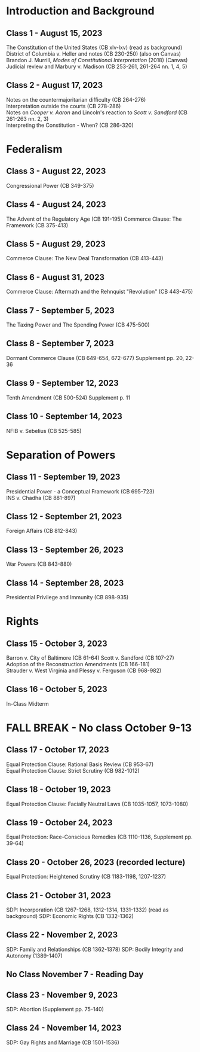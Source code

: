 # Introduction and Background

## Class 1 - August 15, 2023
The Constitution of the United States (CB xlv-lxv) (read as background)  
District of Columbia v. Heller and notes (CB 230-250) (also on Canvas)  
Brandon J. Murrill, _Modes of Constitutional Interpretation_ (2018) (Canvas)  
Judicial review and Marbury v. Madison (CB 253-261, 261-264 nn. 1, 4, 5)  

## Class 2 - August 17, 2023
Notes on the countermajoritarian difficulty (CB 264-276)  
Interpretation outside the courts (CB 278-286)  
Notes on _Cooper v. Aaron_ and Lincoln's reaction to _Scott v. Sandford_ (CB 261-263 nn. 2, 3)  
Interpreting the Constitution - When? (CB 286-320)

# Federalism

## Class 3 - August 22, 2023
Congressional Power (CB 349-375)

## Class 4 - August 24, 2023
The Advent of the Regulatory Age (CB 191-195)
Commerce Clause: The Framework (CB 375-413)

## Class 5 - August 29, 2023
Commerce Clause: The New Deal Transformation (CB 413-443)

## Class 6 - August 31, 2023
Commerce Clause: Aftermath and the Rehnquist "Revolution" (CB 443-475)

## Class 7 - September 5, 2023
The Taxing Power and The Spending Power (CB 475-500)

## Class 8 - September 7, 2023
Dormant Commerce Clause (CB 649-654, 672-677)
Supplement pp. 20, 22-36

## Class 9 - September 12, 2023
Tenth Amendment (CB 500-524)
Supplement p. 11

## Class 10 - September 14, 2023
NFIB v. Sebelius (CB 525-585)

# Separation of Powers

## Class 11 - September 19, 2023
Presidential Power - a Conceptual Framework (CB 695-723)  
INS v. Chadha (CB 881-897)

## Class 12 - September 21, 2023
Foreign Affairs (CB 812-843)

## Class 13 - September 26, 2023
War Powers (CB 843-880)

## Class 14 - September 28, 2023
Presidential Privilege and Immunity (CB 898-935)

# Rights

## Class 15 - October 3, 2023  
Barron v. City of Baltimore (CB 61-64)
Scott v. Sandford (CB 107-27)
Adoption of the Reconstruction Amendments (CB 166-181)  
Strauder v. West Virginia and Plessy v. Ferguson (CB 968-982)  

## Class 16 - October 5, 2023
In-Class Midterm

# FALL BREAK - No class October 9-13

## Class 17 - October 17, 2023  
Equal Protection Clause: Rational Basis Review (CB 953-67)  
Equal Protection Clause: Strict Scrutiny (CB 982-1012)

## Class 18 - October 19, 2023
Equal Protection Clause: Facially Neutral Laws (CB 1035-1057, 1073-1080)

## Class 19 - October 24, 2023
Equal Protection: Race-Conscious Remedies (CB 1110-1136, Supplement pp. 39-64)

## Class 20 - October 26, 2023 (recorded lecture)
Equal Protection: Heightened Scrutiny (CB 1183-1198, 1207-1237)

## Class 21 - October 31, 2023
SDP: Incorporation (CB 1267-1268, 1312-1314, 1331-1332) (read as background)
SDP: Economic Rights (CB 1332-1362)

## Class 22 - November 2, 2023
SDP: Family and Relationships (CB 1362-1378)
SDP: Bodily Integrity and Autonomy (1389-1407)

## No Class November 7 - Reading Day

## Class 23 - November 9, 2023
SDP: Abortion (Supplement pp. 75-140)

## Class 24 - November 14, 2023
SDP: Gay Rights and Marriage (CB 1501-1536)
